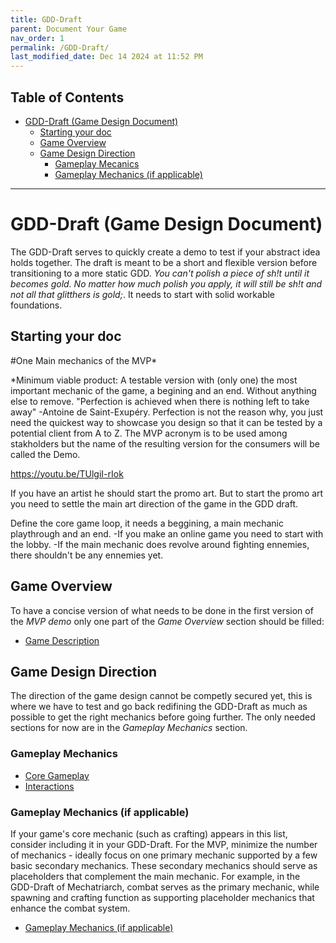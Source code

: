 ```yaml
---
title: GDD-Draft
parent: Document Your Game
nav_order: 1
permalink: /GDD-Draft/
last_modified_date: Dec 14 2024 at 11:52 PM
---
```


## Table of Contents
- [GDD-Draft (Game Design Document)](#gdd-draft-game-design-document)
  - [Starting your doc](#starting-your-doc)
  - [Game Overview](#game-overview)
  - [Game Design Direction](#game-design-direction)
    - [Gameplay Mecanics](#gameplay-mecanics)
    - [Gameplay Mechanics (if applicable)](#gameplay-mechanics-if-applicable)

---

# GDD-Draft (Game Design Document)

The GDD-Draft serves to quickly create a demo to test if your abstract idea holds together. The draft is meant to be a short and flexible version before transitioning to a more static GDD. *You can't polish a piece of sh!t until it becomes gold. No matter how much polish you apply, it will still be sh!t and not all that glitthers is gold;*. It needs to start with solid workable foundations.

## Starting your doc

#One Main mechanics of the MVP*

*Minimum viable product: A testable version with (only one) the most important mechanic of the game, a begining and an end. Without anything else to remove.
"Perfection is achieved when there is nothing left to take away" -Antoine de Saint-Exupéry. 
Perfection is not the reason why, you just need the quickest way to showcase you design so that it can be tested by a potential client from A to Z.
The MVP acronym is to be used among stakholders but the name of the resulting version for the consumers will be called the Demo.

https://youtu.be/TUlgiI-rIok

If you have an artist he should start the promo art. But to start the promo art you need to settle the main art direction of the game in the GDD draft.

Define the core game loop, it needs a beggining, a main mechanic playthrough and an end.
-If you make an online game you need to start with the lobby.
-If the main mechanic does revolve around fighting ennemies, there shouldn't be any ennemies yet.

## Game Overview
To have a concise version of what needs to be done in the first version of the *MVP demo* only one part of the *Game Overview* section should be filled:

- [Game Description](/GameDevelopment/GDD/game-overview/game-description/)

## Game Design Direction
The direction of the game design cannot be competly secured yet, this is where we have to test and go back redifining the GDD-Draft as much as possible to get the right mechanics before going further. The only needed sections for now are in the *Gameplay Mechanics* section.

### Gameplay Mechanics

- [Core Gameplay](/GameDevelopment/GDD/game-design-direction/gameplay-mechanics/core-gameplay/)
- [Interactions](/GameDevelopment/GDD/game-design-direction/gameplay-mechanics/interactions/)

### Gameplay Mechanics (if applicable)
If your game's core mechanic (such as crafting) appears in this list, consider including it in your GDD-Draft. For the MVP, minimize the number of mechanics - ideally focus on one primary mechanic supported by a few basic secondary mechanics. These secondary mechanics should serve as placeholders that complement the main mechanic. For example, in the GDD-Draft of Mechatriarch, combat serves as the primary mechanic, while spawning and crafting function as supporting placeholder mechanics that enhance the combat system.
- [Gameplay Mechanics (if applicable)](/GameDevelopment/GDD/game-design-direction/gameplay-mechanics-if-applicable/)

